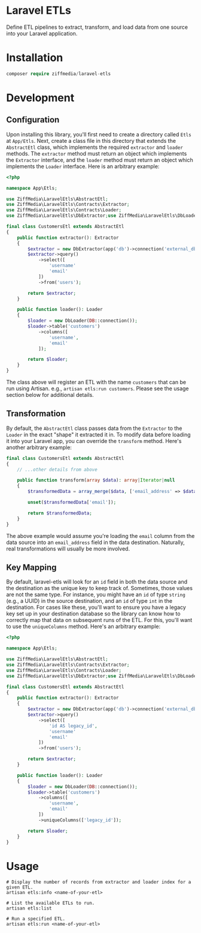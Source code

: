 # Laravel ETLs

Define ETL pipelines to extract, transform, and load data from one source into your Laravel application.

# Installation
```php
composer require ziffmedia/laravel-etls
```

# Development
## Configuration
Upon installing this library, you'll first need to create a directory called `Etls` at `App/Etls`.
Next, create a class file in this directory that extends the `AbstractEtl` class, which implements
the required `extractor` and `loader` methods. The `extractor` method must return an object which
implements the `Extractor` interface, and the `loader` method must return an object which implements
the `Loader` interface. Here is an arbitrary example:

```php
<?php

namespace App\Etls;

use ZiffMedia\LaravelEtls\AbstractEtl;
use ZiffMedia\LaravelEtls\Contracts\Extractor;
use ZiffMedia\LaravelEtls\Contracts\Loader;
use ZiffMedia\LaravelEtls\DbExtractor;use ZiffMedia\LaravelEtls\DbLoader;

final class CustomersEtl extends AbstractEtl
{
    public function extractor(): Extractor
    {
        $extractor = new DbExtractor(app('db')->connection('external_db'));
        $extractor->query()
            ->select([
                'username'
                'email'
            ])
            ->from('users');

        return $extractor;
    }

    public function loader(): Loader
    {
        $loader = new DbLoader(DB::connection());
        $loader->table('customers')
            ->columns([
                'username',
                'email'
            ]);

        return $loader;
    }
}
```

The class above will register an ETL with the name `customers` that can be run using
Artisan. e.g., `artisan etls:run customers`. Please see the usage section below for additional details.

## Transformation
By default, the `AbstractEtl` class passes data from the `Extractor` to the `Loader` in the exact
"shape" it extracted it in. To modify data before loading it into your Laravel app, you can override
the `transform` method. Here's another arbitrary example:

```php
final class CustomersEtl extends AbstractEtl
{
    // ...other details from above

    public function transform(array $data): array|Iterator|null
    {
        $transformedData = array_merge($data, ['email_address' => $data['email']]);

        unset($transformedData['email']);

        return $transformedData;
    }
}
```

The above example would assume you're loading the `email` column from the data source into an
`email_address` field in the data destination. Naturally, real transformations will usually be more
involved.

## Key Mapping
By default, laravel-etls will look for an `id` field in both the data source and the destination
as the unique key to keep track of. Sometimes, those values are not the same type. For instance,
you might have an `id` of type `string` (e.g., a UUID) in the source destination, and an `id` of type
`int` in the destination. For cases like these, you'll want to ensure you have a legacy key set up
in your destination database so the library can know how to correctly map that data on subsequent
runs of the ETL. For this, you'll want to use the `uniqueColumns` method. Here's an arbitrary example:

```php
<?php

namespace App\Etls;

use ZiffMedia\LaravelEtls\AbstractEtl;
use ZiffMedia\LaravelEtls\Contracts\Extractor;
use ZiffMedia\LaravelEtls\Contracts\Loader;
use ZiffMedia\LaravelEtls\DbExtractor;use ZiffMedia\LaravelEtls\DbLoader;

final class CustomersEtl extends AbstractEtl
{
    public function extractor(): Extractor
    {
        $extractor = new DbExtractor(app('db')->connection('external_db'));
        $extractor->query()
            ->select([
                'id AS legacy_id',
                'username'
                'email'
            ])
            ->from('users');

        return $extractor;
    }

    public function loader(): Loader
    {
        $loader = new DbLoader(DB::connection());
        $loader->table('customers')
            ->columns([
                'username',
                'email'
            ])
            ->uniqueColumns(['legacy_id']);

        return $loader;
    }
}
```

# Usage
```shell
# Display the number of records from extractor and loader index for a given ETL.
artisan etls:info <name-of-your-etl>

# List the available ETLs to run.
artisan etls:list

# Run a specified ETL.
artisan etls:run <name-of-your-etl>
```
